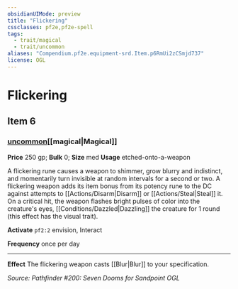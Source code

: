 ```yaml
---
obsidianUIMode: preview
title: "Flickering"
cssclasses: pf2e,pf2e-spell
tags:
  - trait/magical
  - trait/uncommon
aliases: "Compendium.pf2e.equipment-srd.Item.p6RmUi2zCSmjd737"
license: OGL
---
```

# Flickering
## Item 6
### [uncommon](uncommon.md "Uncommon Rarity Trait")[[magical|Magical]]


**Price** 250 gp; 
**Bulk** 0; **Size** med
**Usage** etched-onto-a-weapon

A flickering rune causes a weapon to shimmer, grow blurry and indistinct, and momentarily turn invisible at random intervals for a second or two. A flickering weapon adds its item bonus from its potency rune to the DC against attempts to [[Actions/Disarm|Disarm]] or [[Actions/Steal|Steal]] it. On a critical hit, the weapon flashes bright pulses of color into the creature's eyes, [[Conditions/Dazzled|Dazzling]] the creature for 1 round (this effect has the visual trait).

**Activate** `pf2:2` envision, Interact

**Frequency** once per day

* * *

**Effect** The flickering weapon casts [[Blur|Blur]] to your specification.

*Source: Pathfinder #200: Seven Dooms for Sandpoint*
*OGL*